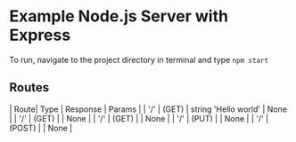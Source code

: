 # Example Node.js Server with Express

To run, navigate to the project directory in terminal and  type `npm start`

## Routes
| Route| Type | Response | Params |
| '/' | (GET) | string 'Hello world' | None | 
| '/' | (GET) | | None | 
| '/' | (GET) | | None | 
| '/' | (PUT) | | None | 
| '/' | (POST) | | None | 